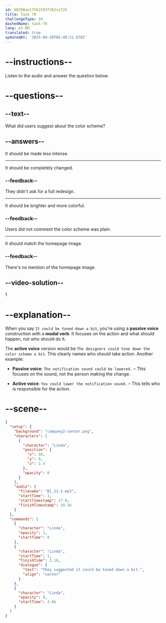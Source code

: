 ```yaml
---
id: 68308ae1f562293f202ca725
title: Task 70
challengeType: 19
dashedName: task-70
lang: pt-BR
translated: true
updatedAt: '2025-09-29T05:49:21.076Z'
---
```


<!-- (Audio) Linda: They suggested it could be toned down a bit. -->

# --instructions--

Listen to the audio and answer the question below.

# --questions--

## --text--

What did users suggest about the color scheme?

## --answers--

It should be made less intense.

---

It should be completely changed.

### --feedback--

They didn't ask for a full redesign.

---

It should be brighter and more colorful.

### --feedback--

Users did not comment the color scheme was plain.

---

It should match the homepage image.

### --feedback--

There's no mention of the homepage image.

## --video-solution--

1

# --explanation--

When you say `It could be toned down a bit`, you're using a **passive voice** construction with a **modal verb**. It focuses on the action and what should happen, not who should do it.

The **active voice** version would be `The designers could tone down the color scheme a bit`. This clearly names who should take action. Another example:

- **Passive voice**: `The notification sound could be lowered.` – This focuses on the sound, not the person making the change.

- **Active voice**: `You could lower the notification sound.` – This tells who is responsible for the action.

# --scene--

```json
{
  "setup": {
    "background": "company2-center.png",
    "characters": [
      {
        "character": "Linda",
        "position": {
          "x": 50,
          "y": 0,
          "z": 1.4
        },
        "opacity": 0
      }
    ],
    "audio": {
      "filename": "B1_21-2.mp3",
      "startTime": 1,
      "startTimestamp": 27.0,
      "finishTimestamp": 29.16
    }
  },
  "commands": [
    {
      "character": "Linda",
      "opacity": 1,
      "startTime": 0
    },
    {
      "character": "Linda",
      "startTime": 1,
      "finishTime": 3.16,
      "dialogue": {
        "text": "They suggested it could be toned down a bit.",
        "align": "center"
      }
    },
    {
      "character": "Linda",
      "opacity": 0,
      "startTime": 3.66
    }
  ]
}
```
